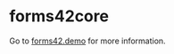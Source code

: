 # forms42core

Go to
[forms42.demo](https://github.com/miracle-42/forms42.demo)
for more information.
